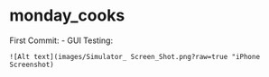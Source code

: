 # monday_cooks

First Commit:
    - GUI Testing:

    ![Alt text](images/Simulator_ Screen_Shot.png?raw=true "iPhone Screenshot)
